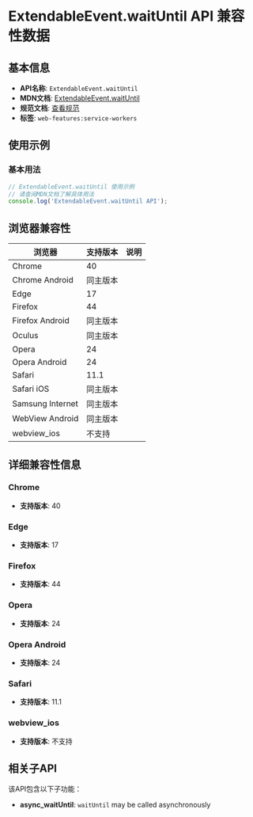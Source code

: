 # ExtendableEvent.waitUntil API 兼容性数据

## 基本信息

- **API名称**: `ExtendableEvent.waitUntil`
- **MDN文档**: [ExtendableEvent.waitUntil](https://developer.mozilla.org/docs/Web/API/ExtendableEvent/waitUntil)
- **规范文档**: [查看规范](https://w3c.github.io/ServiceWorker/#dom-extendableevent-waituntil)
- **标签**: `web-features:service-workers`

## 使用示例

### 基本用法

```javascript
// ExtendableEvent.waitUntil 使用示例
// 请查阅MDN文档了解具体用法
console.log('ExtendableEvent.waitUntil API');
```

## 浏览器兼容性

| 浏览器 | 支持版本 | 说明 |
|--------|----------|------|
| Chrome | 40 |  |
| Chrome Android | 同主版本 |  |
| Edge | 17 |  |
| Firefox | 44 |  |
| Firefox Android | 同主版本 |  |
| Oculus | 同主版本 |  |
| Opera | 24 |  |
| Opera Android | 24 |  |
| Safari | 11.1 |  |
| Safari iOS | 同主版本 |  |
| Samsung Internet | 同主版本 |  |
| WebView Android | 同主版本 |  |
| webview_ios | 不支持 |  |

## 详细兼容性信息

### Chrome

- **支持版本**: 40

### Edge

- **支持版本**: 17

### Firefox

- **支持版本**: 44

### Opera

- **支持版本**: 24

### Opera Android

- **支持版本**: 24

### Safari

- **支持版本**: 11.1

### webview_ios

- **支持版本**: 不支持

## 相关子API

该API包含以下子功能：

- **async_waitUntil**: `waitUntil` may be called asynchronously

